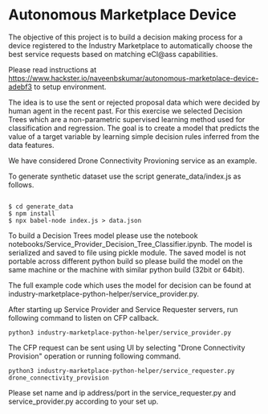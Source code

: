 # Autonomous Marketplace Device

The objective of this project is to build a decision making process for a device registered to the Industry Marketplace to automatically choose the best service requests based on matching eCl@ass capabilities.

Please read instructions at https://www.hackster.io/naveenbskumar/autonomous-marketplace-device-adebf3 to setup environment.

The idea is to use the sent or rejected proposal data which were decided by human agent in the recent past. For this exercise we selected Decision Trees which are a non-parametric supervised learning method used for classification and regression. The goal is to create a model that predicts the value of a target variable by learning simple decision rules inferred from the data features.

We have considered Drone Connectivity Provioning service as an example.

To generate synthetic dataset use the script generate_data/index.js as follows.


```

$ cd generate_data
$ npm install
$ npx babel-node index.js > data.json

```

To build a Decision Trees model please use the notebook notebooks/Service_Provider_Decision_Tree_Classifier.ipynb. The model is serialized and saved to file using pickle module. The saved model is not portable across different python build so please build the model on the same machine or the machine with similar python build (32bit or 64bit).

The full example code which uses the model for decision can be found at industry-marketplace-python-helper/service_provider.py. 

After starting up Service Provider and Service Requester servers, run following command to listen on CFP callback.

```
python3 industry-marketplace-python-helper/service_provider.py 
```

The CFP request can be sent using UI by selecting "Drone Connectivity Provision" operation or running following command.

```
python3 industry-marketplace-python-helper/service_requester.py  drone_connectivity_provision 
```

Please set name and ip address/port in the service_requester.py and service_provider.py according to your set up.

